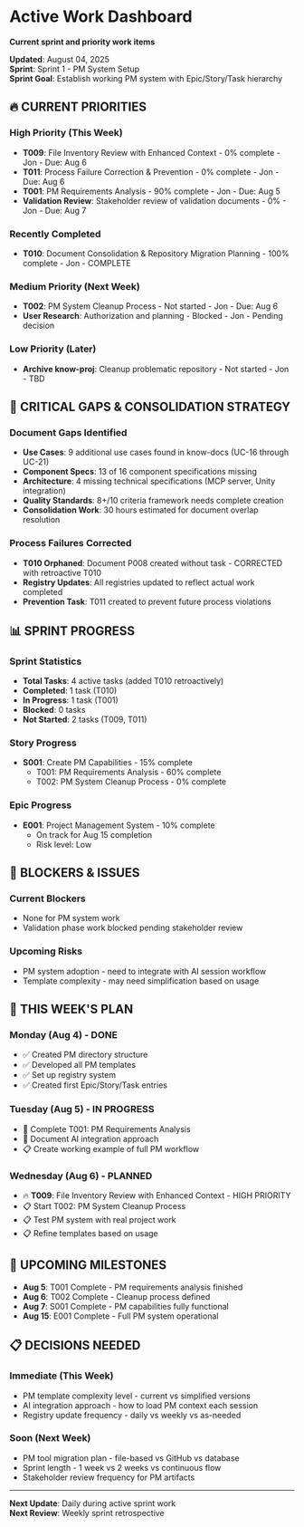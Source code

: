 # Active Work Dashboard
**Current sprint and priority work items**

**Updated**: August 04, 2025  
**Sprint**: Sprint 1 - PM System Setup  
**Sprint Goal**: Establish working PM system with Epic/Story/Task hierarchy

## 🔥 CURRENT PRIORITIES

### High Priority (This Week)
- **T009**: File Inventory Review with Enhanced Context - 0% complete - Jon - Due: Aug 6
- **T011**: Process Failure Correction & Prevention - 0% complete - Jon - Due: Aug 6
- **T001**: PM Requirements Analysis - 90% complete - Jon - Due: Aug 5
- **Validation Review**: Stakeholder review of validation documents - 0% - Jon - Due: Aug 7

### Recently Completed
- **T010**: Document Consolidation & Repository Migration Planning - 100% complete - Jon - COMPLETE

### Medium Priority (Next Week)  
- **T002**: PM System Cleanup Process - Not started - Jon - Due: Aug 6
- **User Research**: Authorization and planning - Blocked - Jon - Pending decision

### Low Priority (Later)
- **Archive know-proj**: Cleanup problematic repository - Not started - Jon - TBD

## 🚨 **CRITICAL GAPS & CONSOLIDATION STRATEGY**

### **Document Gaps Identified**
- **Use Cases**: 9 additional use cases found in know-docs (UC-16 through UC-21)
- **Component Specs**: 13 of 16 component specifications missing
- **Architecture**: 4 missing technical specifications (MCP server, Unity integration)
- **Quality Standards**: 8+/10 criteria framework needs complete creation
- **Consolidation Work**: 30 hours estimated for document overlap resolution

### **Process Failures Corrected**
- **T010 Orphaned**: Document P008 created without task - CORRECTED with retroactive T010
- **Registry Updates**: All registries updated to reflect actual work completed
- **Prevention Task**: T011 created to prevent future process violations

## 📊 SPRINT PROGRESS

### Sprint Statistics
- **Total Tasks**: 4 active tasks (added T010 retroactively)
- **Completed**: 1 task (T010)
- **In Progress**: 1 task (T001)
- **Blocked**: 0 tasks
- **Not Started**: 2 tasks (T009, T011)

### Story Progress
- **S001**: Create PM Capabilities - 15% complete
  - T001: PM Requirements Analysis - 60% complete
  - T002: PM System Cleanup Process - 0% complete

### Epic Progress  
- **E001**: Project Management System - 10% complete
  - On track for Aug 15 completion
  - Risk level: Low

## 🚨 BLOCKERS & ISSUES

### Current Blockers
- None for PM system work
- Validation phase work blocked pending stakeholder review

### Upcoming Risks
- PM system adoption - need to integrate with AI session workflow
- Template complexity - may need simplification based on usage

## 📅 THIS WEEK'S PLAN

### Monday (Aug 4) - DONE
- ✅ Created PM directory structure
- ✅ Developed all PM templates  
- ✅ Set up registry system
- ✅ Created first Epic/Story/Task entries

### Tuesday (Aug 5) - IN PROGRESS
- 🔄 Complete T001: PM Requirements Analysis
- 🔄 Document AI integration approach
- 📋 Create working example of full PM workflow

### Wednesday (Aug 6) - PLANNED
- 🔥 **T009**: File Inventory Review with Enhanced Context - HIGH PRIORITY
- 📋 Start T002: PM System Cleanup Process
- 📋 Test PM system with real project work
- 📋 Refine templates based on usage

## 🎯 UPCOMING MILESTONES

- **Aug 5**: T001 Complete - PM requirements analysis finished
- **Aug 6**: T002 Complete - Cleanup process defined  
- **Aug 7**: S001 Complete - PM capabilities fully functional
- **Aug 15**: E001 Complete - Full PM system operational

## 📋 DECISIONS NEEDED

### Immediate (This Week)
- PM template complexity level - current vs simplified versions
- AI integration approach - how to load PM context each session
- Registry update frequency - daily vs weekly vs as-needed

### Soon (Next Week)
- PM tool migration plan - file-based vs GitHub vs database
- Sprint length - 1 week vs 2 weeks vs continuous flow
- Stakeholder review frequency for PM artifacts

---

**Next Update**: Daily during active sprint work  
**Next Review**: Weekly sprint retrospective
